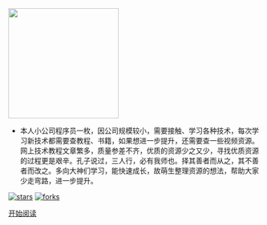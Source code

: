 <img width="220px" src="http://coderzcr.gitee.io/sensor-java-picture/pictures/zcr's blog.png">


- 本人小公司程序员一枚，因公司规模较小，需要接触、学习各种技术，每次学习新技术都需要查教程、书籍，如果想进一步提升，还需要查一些视频资源。网上技术教程文章繁多，质量参差不齐，优质的资源少之又少，寻找优质资源的过程更是艰辛。孔子说过，三人行，必有我师也。择其善者而从之，其不善者而改之。多向大神们学习，能快速成长，故萌生整理资源的想法，帮助大家少走弯路，进一步提升。

<!--<span id="busuanzi_container_site_pv">Site View : <span id="busuanzi_value_site_pv">-->

[![stars](https://badgen.net/github/stars/coderzcr/Senior-Java?icon=github&color=4ab8a1)](https://github.com/coderzcr/Senior-Java) [![forks](https://badgen.net/github/forks/coderzcr/coderzcr?icon=github&color=4ab8a1)](https://github.com/coderzcr/Senior-Java)

[开始阅读](README.md)

